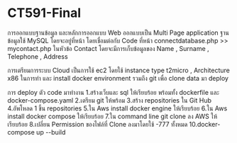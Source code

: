 # CT591-Final
การออกแบบฐานข้อมูล และหลักการออกแบบ Web ออกแบบเป็น Multi Page application
ฐานข้อมูลใช้ MySQL โดยจะอยู่ที่หน้า โดยเชื่อมต่อกับ Code ที่หน้า connectdatabase.php >> mycontact.php
ในหัวข้อ Contact โดยจะมีการเก็บข้อมูลของ Name , Surname , Telephone , Address

การเตรียมการระบบ Cloud เป็นการใช้ ec2 โดยใช้ instance type t2micro , Architecture x86
ในการทำ และ install docker environment รวมถึง git เพื่อ clone data มา deploy

การ deploy ตัว code มาทำงาน 
1.สร้างเว็บและ sql ให้เรียบร้อย พร้อมทั้ง dockerfile และ docker-compose.yaml
2.เตรียม git ให้พร้อม 
3.สร้าง repositories ใน Git Hub
4.อัพโหลด 1 ขึ้น repositories
5.ใน Aws install docker engine ให้เรียบร้อย 
6.ใน Aws install docker compose ให้เรียบร้อย
7.ใน command line git clone ลง AWS ให้เรียบร้อย
8.เปลี่ยน Permission ของไฟล์ที่ Clone ลงมาโดยใช้ -777 ทั้งหมด
10.docker-compose up --build

